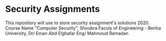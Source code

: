 # Security Assignments
This repository will use to store security assignment's solutions 2020.
Course Name "Computer Security",
Shoubra Faculy of Engineering - Benha University,
Dr/ Eman Abd Elghafar
Eng/ Mahmoud Ramadan

